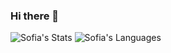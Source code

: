 ### Hi there 👋

<!--
**RochaSofia/RochaSofia** is a ✨ _special_ ✨ repository because its `README.md` (this file) appears on your GitHub profile.

Here are some ideas to get you started:

- 🔭 I’m currently working on ...
- 🌱 I’m currently learning ...
- 👯 I’m looking to collaborate on ...
- 🤔 I’m looking for help with ...
- 💬 Ask me about ...
- 📫 How to reach me: ...
- 😄 Pronouns: ...
- ⚡ Fun fact: ...
-->
![Sofia's Stats](https://github-readme-stats.vercel.app/api?username=RochaSofia&show_icons=true&theme=radical)
![Sofia's Languages](https://github-readme-stats.vercel.app/api/top-langs/?username=RochaSofia&layout=compact&theme=radical)
